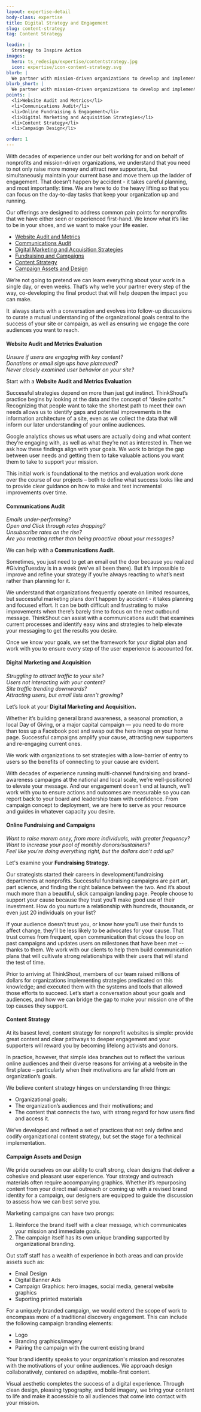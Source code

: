 ```yaml
---
layout: expertise-detail
body-class: expertise
title: Digital Strategy and Engagement
slug: content-strategy
tag: Content Strategy

leadin: |
  Strategy to Inspire Action
images:
  hero: ts_redesign/expertise/contentstrategy.jpg
  icon: expertise/icon-content-strategy.svg
blurb: |
  We partner with mission-driven organizations to develop and implement strategies that grow audiences, raise more funds, and amplify voices. Together, we can build strong, effective engagement ecosystems.
blurb_short: |
  We partner with mission-driven organizations to develop and implement strategies that grow audiences, raise more funds, and amplify voices. Together, we can build strong, effective engagement ecosystems.
points: |
  <li>Website Audit and Metrics</li>
  <li>Communications Audit</li>
  <li>Online Fundraising & Engagement</li>
  <li>Digital Marketing and Acquisition Strategies</li>
  <li>Content Strategy</li>
  <li>Campaign Design</li>

order: 1
---
```


With decades of experience under our belt working for and on behalf of nonprofits and mission-driven organizations, we understand that you need to not only raise more money and attract new supporters, but simultaneously maintain your current base and move them up the ladder of engagement. That doesn’t happen by accident - it takes careful planning, and most importantly: time. We are here to do the heavy lifting so that you can focus on the day-to-day tasks that keep your organization up and running.

Our offerings are designed to address common pain points for nonprofits that we have either seen or experienced first-hand. We know what it’s like to be in your shoes, and we want to make your life easier.

* [Website Audit and Metrics](#webaudit) 
* [Communications Audit](#commaudit)
* [Digital Marketing and Acquisition Strategies](#mktgstrat)
* [Fundraising and Campaigns](#campaign)
* [Content Strategy](#constrat)
* [Campaign Assets and Design](#design)

We’re not going to pretend we can learn everything about your work in a single day, or even weeks. That’s why we’re your partner every step of the way, co-developing the final product that will help deepen the impact you can make.

It  always starts with a conversation and evolves into follow-up discussions to curate a mutual understanding of the organizational goals central to the success of your site or campaign, as well as ensuring we engage the core audiences you want to reach.

#### Website Audit and Metrics Evaluation<a name=webaudit></a>

*Unsure if users are engaging with key content?  
Donations or email sign ups have plateaued?  
Never closely examined user behavior on your site?*

Start with a **Website Audit and Metrics Evaluation**

Successful strategies depend on more than just gut instinct. ThinkShout’s practice begins by looking at the data and the concept of “desire paths.” Recognizing that people want to take the shortest path to meet their own needs allows us to identify gaps and potential improvements in the information architecture of a site, even as we collect the data that will inform our later understanding of your online audiences. 

Google analytics shows us what users are actually doing and what content they’re engaging with, as well as what they’re not as interested in. Then we ask how these findings align with your goals. We work to bridge the gap between user needs and getting them to take valuable actions you want them to take to support your mission.

This initial work is foundational to the metrics and evaluation work done over the course of our projects – both to define what success looks like and to provide clear guidance on how to make and test incremental improvements over time.

#### Communications Audit<a name=commaudit></a>

*Emails under-performing?  
Open and Click through rates dropping?  
Unsubscribe rates on the rise?  
Are you reacting rather than being proactive about your messages?*

We can help with a **Communications Audit.**

Sometimes, you just need to get an email out the door because you realized #GivingTuesday is in a week (we’ve all been there). But it’s impossible to improve and refine your strategy if you’re always reacting to what’s next rather than planning for it.

We understand that organizations frequently operate on limited resources, but successful marketing plans don’t happen by accident - it takes planning and focused effort. It can be both difficult and frustrating to make improvements when there’s barely time to focus on the next outbound message. ThinkShout can assist with a communications audit that examines current processes and identify easy wins and strategies to help elevate your messaging to get the results you desire. 

Once we know your goals, we set the framework for your digital plan and work with you to ensure every step of the user experience is accounted for.

#### Digital Marketing and Acquisition<a name=mktgstrat></a>

*Struggling to attract traffic to your site?  
Users not interacting with your content?  
Site traffic trending downwards?  
Attracting users, but email lists aren’t growing?*

Let’s look at your **Digital Marketing and Acquisition.**

Whether it’s building general brand awareness, a seasonal promotion, a local Day of Giving, or a major capital campaign — you need to do more than toss up a Facebook post and swap out the hero image on your home page. Successful campaigns amplify your cause, attracting new supporters and re-engaging current ones. 

We work with organizations to set strategies with a low-barrier of entry to users so the benefits of connecting to your cause are evident.

With decades of experience running multi-channel fundraising and brand-awareness campaigns at the national and local scale, we’re well-positioned to elevate your message. And our engagement doesn’t end at launch, we’ll work with you to ensure actions and outcomes are measurable so you can report back to your board and leadership team with confidence. From campaign concept to deployment, we are here to serve as your resource and guides in whatever capacity you desire.


#### Online Fundraising and Campaigns<a name=campaign></a>

*Want to raise morem oney, from more individuals, with greater frequency?  
Want to increase your pool of monthly donors/sustainers?  
Feel like you're doing everything right, but the dollars don't add up?*

Let's examine your **Fundraising Strategy.**

Our strategists started their careers in development/fundraising departments at nonprofits. Successful fundraising campaigns are part art, part science, and finding the right balance between the two. And it’s about much more than a beautiful, slick campaign landing page. People choose to support your cause because they trust you’ll make good use of their investment. How do you nurture a relationship with hundreds, thousands, or even just 20 individuals on your list?

If your audience doesn’t trust you, or know how you’ll use their funds to affect change, they’ll be less likely to be advocates for your cause. That trust comes from frequent, open communication that closes the loop on past campaigns and updates users on milestones that have been met -- thanks to them. We work with our clients to help them build communication plans that will cultivate strong relationships with their users that will stand the test of time.

Prior to arriving at ThinkShout, members of our team raised millions of dollars for organizations implementing strategies predicated on this knowledge; and executed them with the systems and tools that allowed those efforts to succeed. Let’s start a conversation about your goals and audiences, and how we can bridge the gap to make your mission one of the top causes they support.


#### Content Strategy<a name=constrat></a>

At its basest level, content strategy for nonprofit websites is simple: provide great content and clear pathways to deeper engagement and your supporters will reward you by becoming lifelong activists and donors.

In practice, however, that simple idea branches out to reflect the various online audiences and their diverse reasons for arriving at a website in the first place – particularly when their motivations are far afield from an organization’s goals.

We believe content strategy hinges on understanding three things:

* Organizational goals;
* The organization’s audiences and their motivations; and
* The content that connects the two, with strong regard for how users find and access it.

We’ve developed and refined a set of practices that not only define and codify organizational content strategy, but set the stage for a technical implementation.

#### Campaign Assets and Design<a name=design></a>

We pride ourselves on our ability to craft strong, clean designs that deliver a cohesive and pleasant user experience. Your strategy and outreach materials often require accompanying graphics. Whether it’s repurposing content from your direct mail outreach or coming up with a revised brand identity for a campaign, our designers are equipped to guide the discussion to assess how we can best serve you.

Marketing campaigns can have two prongs: 
1. Reinforce the brand itself with a clear message, which communicates your mission and immediate goals.
2. The campaign itself has its own unique branding supported by organizational branding.

Out staff staff has a wealth of experience in both areas and can provide assets such as:

* Email Design
* Digital Banner Ads
* Campaign Graphics: hero images, social media, general website graphics 
* Suporting printed materials 

For a uniquely branded campaign, we would extend the scope of work to encompass more of a traditional discovery engagement. This can include the following campaign branding elements:
 
* Logo
* Branding graphics/imagery
* Pairing the campaign with the current existing brand

Your brand identity speaks to your organization's mission and resonates with the motivations of your online audiences. We approach design collaboratively, centered on adaptive, mobile-first content.

Visual aesthetic completes the success of a digital experience. Through clean design, pleasing typography, and bold imagery, we bring your content to life and make it accessible to all audiences that come into contact with your mission.
